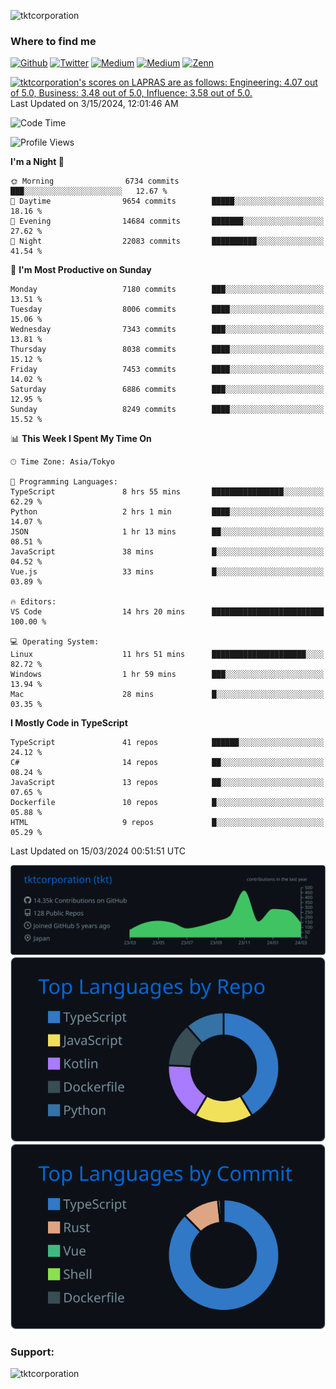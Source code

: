 <p align="left"> <img src="https://komarev.com/ghpvc/?username=tktcorporation&label=Profile%20views&color=0e75b6&style=flat" alt="tktcorporation" /> </p>

<h3>Where to find me</h3>
<p>
<a href="https://github.com/tktcorporation" target="_blank"><img alt="Github" src="https://img.shields.io/badge/GitHub-%2312100E.svg?&style=for-the-badge&logo=Github&logoColor=white" /></a>
<a href="https://twitter.com/tktcorporation" target="_blank"><img alt="Twitter" src="https://img.shields.io/badge/twitter-%231DA1F2.svg?&style=for-the-badge&logo=twitter&logoColor=white" /></a>
<a href="https://www.linkedin.com/in/tktcorporation" target="_blank"><img alt="Medium" src="https://img.shields.io/badge/linkdin-0a66c2.svg?&style=for-the-badge&logo=linkedin&logoColor=white" /></a>
<a href="https://qiita.com/tktcorporation" target="_blank"><img alt="Medium" src="https://img.shields.io/badge/qiita-55C500.svg?&style=for-the-badge&logo=qiita&logoColor=white" /></a>
<a href="https://zenn.dev/tktcorporation" target="_blank"><img alt="Zenn" src="https://img.shields.io/badge/Zenn-3EA8FF.svg?&style=for-the-badge&logo=Zenn&logoColor=white" /></a>
</p>

<!--START_SECTION:lapras-card-->
<p ><a href="https://lapras.com/public/tktcorporation" target="_blank" rel="noopener noreferrer"><img alt="tktcorporation's scores on LAPRAS are as follows: Engineering: 4.07 out of 5.0, Business: 3.48 out of 5.0, Influence: 3.58 out of 5.0." src="https://lapras-card-generator.vercel.app/api/svg?e=4.07&b=3.48&i=3.58&b1=%23232323&b2=%236d6d6d&i1=%23212121&i2=%23818181&l=en" width="300" ></a>  
Last Updated on 3/15/2024, 12:01:46 AM</p>
<!--END_SECTION:lapras-card-->
  
<!--START_SECTION:waka-->
![Code Time](http://img.shields.io/badge/Code%20Time-1%2C436%20hrs%2033%20mins-blue)

![Profile Views](http://img.shields.io/badge/Profile%20Views-1-blue)

**I'm a Night 🦉** 

```text
🌞 Morning                6734 commits        ███░░░░░░░░░░░░░░░░░░░░░░   12.67 % 
🌆 Daytime                9654 commits        █████░░░░░░░░░░░░░░░░░░░░   18.16 % 
🌃 Evening                14684 commits       ███████░░░░░░░░░░░░░░░░░░   27.62 % 
🌙 Night                  22083 commits       ██████████░░░░░░░░░░░░░░░   41.54 % 
```
📅 **I'm Most Productive on Sunday** 

```text
Monday                   7180 commits        ███░░░░░░░░░░░░░░░░░░░░░░   13.51 % 
Tuesday                  8006 commits        ████░░░░░░░░░░░░░░░░░░░░░   15.06 % 
Wednesday                7343 commits        ███░░░░░░░░░░░░░░░░░░░░░░   13.81 % 
Thursday                 8038 commits        ████░░░░░░░░░░░░░░░░░░░░░   15.12 % 
Friday                   7453 commits        ████░░░░░░░░░░░░░░░░░░░░░   14.02 % 
Saturday                 6886 commits        ███░░░░░░░░░░░░░░░░░░░░░░   12.95 % 
Sunday                   8249 commits        ████░░░░░░░░░░░░░░░░░░░░░   15.52 % 
```


📊 **This Week I Spent My Time On** 

```text
🕑︎ Time Zone: Asia/Tokyo

💬 Programming Languages: 
TypeScript               8 hrs 55 mins       ████████████████░░░░░░░░░   62.29 % 
Python                   2 hrs 1 min         ████░░░░░░░░░░░░░░░░░░░░░   14.07 % 
JSON                     1 hr 13 mins        ██░░░░░░░░░░░░░░░░░░░░░░░   08.51 % 
JavaScript               38 mins             █░░░░░░░░░░░░░░░░░░░░░░░░   04.52 % 
Vue.js                   33 mins             █░░░░░░░░░░░░░░░░░░░░░░░░   03.89 % 

🔥 Editors: 
VS Code                  14 hrs 20 mins      █████████████████████████   100.00 % 

💻 Operating System: 
Linux                    11 hrs 51 mins      █████████████████████░░░░   82.72 % 
Windows                  1 hr 59 mins        ███░░░░░░░░░░░░░░░░░░░░░░   13.94 % 
Mac                      28 mins             █░░░░░░░░░░░░░░░░░░░░░░░░   03.35 % 
```

**I Mostly Code in TypeScript** 

```text
TypeScript               41 repos            ██████░░░░░░░░░░░░░░░░░░░   24.12 % 
C#                       14 repos            ██░░░░░░░░░░░░░░░░░░░░░░░   08.24 % 
JavaScript               13 repos            ██░░░░░░░░░░░░░░░░░░░░░░░   07.65 % 
Dockerfile               10 repos            █░░░░░░░░░░░░░░░░░░░░░░░░   05.88 % 
HTML                     9 repos             █░░░░░░░░░░░░░░░░░░░░░░░░   05.29 % 
```




 Last Updated on 15/03/2024 00:51:51 UTC
<!--END_SECTION:waka-->

[![](https://raw.githubusercontent.com/tktcorporation/tktcorporation/master/profile-summary-card-output/github_dark/0-profile-details.svg)](https://github.com/vn7n24fzkq/github-profile-summary-cards)
[![](https://raw.githubusercontent.com/tktcorporation/tktcorporation/master/profile-summary-card-output/github_dark/1-repos-per-language.svg)](https://github.com/vn7n24fzkq/github-profile-summary-cards) [![](https://raw.githubusercontent.com/tktcorporation/tktcorporation/master/profile-summary-card-output/github_dark/2-most-commit-language.svg)](https://github.com/vn7n24fzkq/github-profile-summary-cards)

<h3 align="left">Support:</h3>
<p><a href="https://www.buymeacoffee.com/tktcorporation"> <img align="left" src="https://cdn.buymeacoffee.com/buttons/v2/default-yellow.png" height="50" width="210" alt="tktcorporation" /></a></p><br><br>
